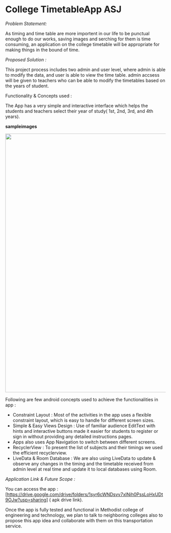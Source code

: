 # College TimetableApp ASJ

*Problem Statement:*

As timing and time table are more importent in our life to be punctual enough to do our works, saving images and serching for them is time consuming,
an application on the college timetable will be appropriate for making things in the bound of time.

*Proposed Solution :*

This project process includes two admin and user level, where admin is able to modify the data, and user is able to view the time table.
admin accsess will be given to teachers who can be able to modify the timetables based on the years of student.


Functionality & Concepts used :

The App has a very simple and interactive interface which helps the students and teachers select their year of study( 1st, 2nd, 3rd, and 4th years). 

**sampleimages**

<img width="810" src=https://github.com/preetham-1601/FoodRunner1/blob/main/screenshots.png>

Following are few android concepts used to achieve the functionalities in app :
- Constraint Layout : Most of the activities in the app uses a flexible constraint layout, which is easy to handle for different screen sizes.
- Simple & Easy Views Design : Use of familiar audience EditText with hints and interactive buttons made it easier for students to register or sign in without providing any detailed instructions pages.
- Apps also uses App Navigation to switch between different screens.
- RecyclerView : To present the list of subjects and their timings we used the efficient recyclerview.
- LiveData & Room Database : We are also using LiveData to update & observe any changes in the timing and the timetable received from admin level at real time and update it to local databases using Room.

*Application Link & Future Scope :*

You can access the app : [https://drive.google.com/drive/folders/1syr6cWNDsvv7xINih0PssLoHxUDt9OJw?usp=sharing] ( apk drive link).

Once the app is fully tested and functional in Methodist college of engineering and technology, we plan to talk to neighboring colleges also to propose this app idea and collaborate with them on this transportation service.
